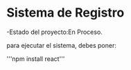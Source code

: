 <h1>Sistema de Registro</h1>

-Estado del proyecto:En Proceso.

para ejecutar el sistema, debes poner:

'''npm install react'''
